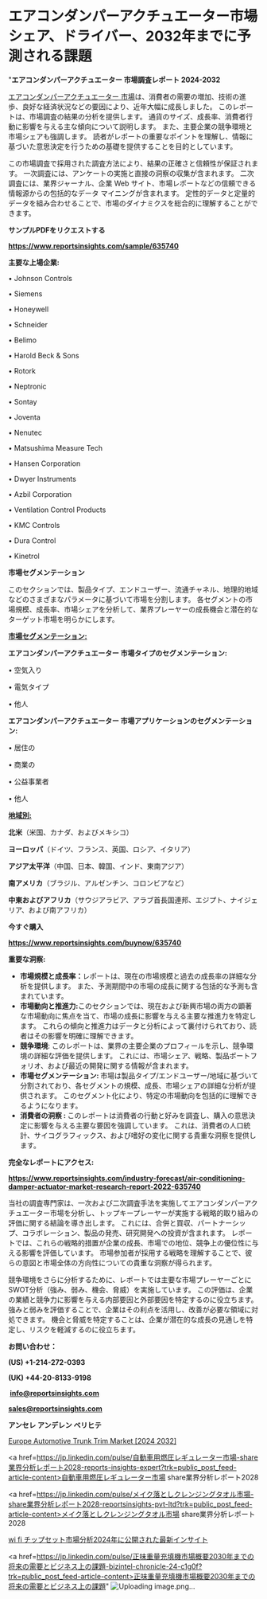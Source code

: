 # エアコンダンパーアクチュエーター市場シェア、ドライバー、2032年までに予測される課題

"<strong>エアコンダンパーアクチュエーター 市場調査レポート 2024-2032</strong>

<a href=https://www.reportsinsights.com/sample/635740>エアコンダンパーアクチュエーター 市場</a>は、消費者の需要の増加、技術の進歩、良好な経済状況などの要因により、近年大幅に成長しました。 このレポートは、市場調査の結果の分析を提供します。 通貨のサイズ、成長率、消費者行動に影響を与える主な傾向について説明します。 また、主要企業の競争環境と市場シェアも強調します。 読者がレポートの重要なポイントを理解し、情報に基づいた意思決定を行うための基礎を提供することを目的としています。

この市場調査で採用された調査方法により、結果の正確さと信頼性が保証されます。 一次調査には、アンケートの実施と直接の洞察の収集が含まれます。 二次調査には、業界ジャーナル、企業 Web サイト、市場レポートなどの信頼できる情報源からの包括的なデータ マイニングが含まれます。 定性的データと定量的データを組み合わせることで、市場のダイナミクスを総合的に理解することができます。

<strong><b>サンプルPDFをリクエストする</b></strong>

<a href=https://www.reportsinsights.com/sample/635740><strong><u>https://www.reportsinsights.com/sample/635740</u></strong></a>

<strong>主要な上場企業:</strong>

• Johnson Controls

• Siemens

• Honeywell

• Schneider

• Belimo

• Harold Beck & Sons

• Rotork

• Neptronic

• Sontay

• Joventa

• Nenutec

• Matsushima Measure Tech

• Hansen Corporation

• Dwyer Instruments

• Azbil Corporation

• Ventilation Control Products

• KMC Controls

• Dura Control

• Kinetrol

<strong>市場セグメンテーション</strong>

このセクションでは、製品タイプ、エンドユーザー、流通チャネル、地理的地域などのさまざまなパラメータに基づいて市場を分割します。 各セグメントの市場規模、成長率、市場シェアを分析して、業界プレーヤーの成長機会と潜在的なターゲット市場を明らかにします。

<strong><u>市場セグメンテーション</u></strong><strong><u>:</u></strong>

<strong>エアコンダンパーアクチュエーター 市場タイプのセグメンテーション:</strong>

• 空気入り

• 電気タイプ

• 他人

<strong>エアコンダンパーアクチュエーター 市場アプリケーションのセグメンテーション:</strong>

• 居住の

• 商業の

• 公益事業者

• 他人

<strong><u>地域別</u></strong><strong><u>:</u></strong>

<strong>北米</strong>（米国、カナダ、およびメキシコ）

<strong>ヨーロッパ</strong>（ドイツ、フランス、英国、ロシア、イタリア）

<strong>アジア太平洋</strong>（中国、日本、韓国、インド、東南アジア）

<strong>南アメリカ</strong>（ブラジル、アルゼンチン、コロンビアなど）

<strong>中東およびアフリカ</strong>（サウジアラビア、アラブ首長国連邦、エジプト、ナイジェリア、および南アフリカ）

<strong>今すぐ購入</strong>

<a href=https://www.reportsinsights.com/buynow/635740><strong><u>https://www.reportsinsights.com/buynow/635740</u></strong></a>

<strong>重要な洞察:</strong>
<ul>
  <li><strong>市場規模と成長率：</strong>レポートは、現在の市場規模と過去の成長率の詳細な分析を提供します。 また、予測期間中の市場の成長に関する包括的な予測も含まれています。</li>
  <li><strong>市場動向と推進力:</strong>このセクションでは、現在および新興市場の両方の顕著な市場動向に焦点を当て、市場の成長に影響を与える主要な推進力を特定します。 これらの傾向と推進力はデータと分析によって裏付けられており、読者はその影響を明確に理解できます。</li>
  <li><strong>競争環境</strong>: このレポートは、業界の主要企業のプロフィールを示し、競争環境の詳細な評価を提供します。 これには、市場シェア、戦略、製品ポートフォリオ、および最近の開発に関する情報が含まれます。</li>
  <li><strong>市場セグメンテーション: </strong>市場は製品タイプ/エンドユーザー/地域に基づいて分割されており、各セグメントの規模、成長、市場シェアの詳細な分析が提供されます。 このセグメント化により、特定の市場動向を包括的に理解できるようになります。</li>
  <li><strong>消費者の洞察 : </strong>このレポートは消費者の行動と好みを調査し、購入の意思決定に影響を与える主要な要因を強調しています。 これは、消費者の人口統計、サイコグラフィックス、および嗜好の変化に関する貴重な洞察を提供します。</li>
</ul>
<strong>完全なレポートにアクセス:</strong>

<a href=https://www.reportsinsights.com/industry-forecast/air-conditioning-damper-actuator-market-research-report-2022-635740><strong><u><b>https://www.reportsinsights.com/industry-forecast/air-conditioning-damper-actuator-market-research-report-2022-635740</b></u></strong></a>

当社の調査専門家は、一次および二次調査手法を実施してエアコンダンパーアクチュエーター市場を分析し、トップキープレーヤーが実施する戦略的取り組みの評価に関する結論を導き出します。 これには、合併と買収、パートナーシップ、コラボレーション、製品の発売、研究開発への投資が含まれます。 レポートでは、これらの戦略的措置が企業の成長、市場での地位、競争上の優位性に与える影響を評価しています。 市場参加者が採用する戦略を理解することで、彼らの意図と市場全体の方向性についての貴重な洞察が得られます。

競争環境をさらに分析するために、レポートでは主要な市場プレーヤーごとにSWOT分析（強み、弱み、機会、脅威）を実施しています。 この評価は、企業の業績と競争力に影響を与える内部要因と外部要因を特定するのに役立ちます。 強みと弱みを評価することで、企業はその利点を活用し、改善が必要な領域に対処できます。 機会と脅威を特定することは、企業が潜在的な成長の見通しを特定し、リスクを軽減するのに役立ちます。

<strong>お問い合わせ：</strong>

<strong>(US) +1-214-272-0393</strong>

<strong>(UK) +44-20-8133-9198</strong>

<strong> </strong><a href=info@reportsinsights.com><strong><u>info@reportsinsights.com</u></strong></a>

<a href=sales@reportsinsights.com><strong><u>sales@reportsinsights.com</u></strong></a>

<strong>アンセレ アンデレン ベリヒテ</strong>

<a href=https://www.linkedin.com/pulse/europe-automotive-trunk-trim-markets-2024-business-mmemf/>Europe Automotive Trunk Trim Market [2024 2032]</a>

<a href=https://jp.linkedin.com/pulse/自動車用燃圧レギュレーター市場-share業界分析レポート2028-reports-insights-expert?trk=public_post_feed-article-content>自動車用燃圧レギュレーター市場 share業界分析レポート2028</a>

<a href=https://jp.linkedin.com/pulse/メイク落としクレンジングタオル市場-share業界分析レポート2028-reportsinsights-pvt-ltd?trk=public_post_feed-article-content>メイク落としクレンジングタオル市場 share業界分析レポート2028</a>

<a href=https://www.linkedin.com/pulse/wi-fi-チップセット市場分析2024年に公開された最新インサイト-reportsinsights-pvt-ltd/>wi fi チップセット市場分析2024年に公開された最新インサイト</a>

<a href=https://jp.linkedin.com/pulse/正味重量充填機市場概要2030年までの将来の需要とビジネス上の課題-bizintel-chronicle-24-c1g0f?trk=public_post_feed-article-content>正味重量充填機市場概要2030年までの将来の需要とビジネス上の課題</a>"
![Uploading image.png…]()
